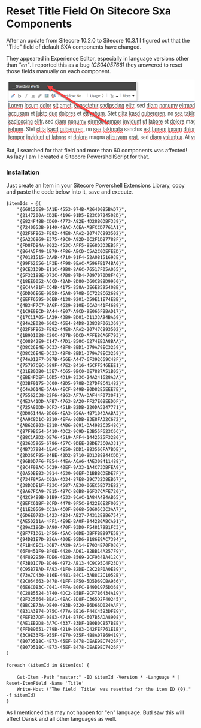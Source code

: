 # Reset Title Field On Sitecore Sxa Components

After an update from Sitecore 10.2.0 to Sitecore 10.3.1 I figured out that the "Title" field of default SXA components have changed.

They appeared in Experience Editor, especially in language versions other than *"en"*. I reported this as a bug *(CS0405766)* they answered to reset those fields manually on each component.

![Components in Sitecore Experience Editor](https://github.com/monkey-dsc/ResetTitleFieldOnSitecoreSxaComponents/blob/master/images/ComponentsInEE.png?raw=true)

But, I searched for that field and more than 60 components was affected! As lazy I am I created a Sitecore PowershellScript for that. 

### Installation

Just create an Item in your Sitecore Powershell Extensions Library, copy and paste the code below into it, save and execute.

```
$itemIds = @(
    "{668126E9-5A1E-4553-974B-A26400B5BAD7}",
    "{2147200A-CD2E-4196-91D5-E23C0724502D}", 
    "{E824F48B-CD60-4773-A82E-4D28B6DBF339}", 
    "{7240053B-9140-48AC-ACEA-ABFCCD7761A1}", 
    "{02F6FB63-FE92-44E8-AFA2-20747C893502}", 
    "{5A236869-E375-49C0-A92D-0C2F1DB7788F}", 
    "{FD8FDB4A-8022-453C-AFF5-8E68D3D3EB5F}", 
    "{B64A5F49-1B79-4F86-AECD-C5A2C0DEFEED}", 
    "{70181515-2AAB-4710-91F4-52A08151693E}", 
    "{99F62656-1F3E-4F98-9EAC-A596FB174BA0}", 
    "{9CE31D9D-E11C-49B8-8A6C-76517F05A055}", 
    "{5F32188E-D73C-47B8-97D4-7097070D8F46}", 
    "{18EE0052-ACCD-42AD-8D80-D60CB88D9950}", 
    "{EC4A491F-CC4B-4175-858A-3E6E859540BB}", 
    "{6DDD6E6E-9B58-45A8-970B-6C7228C62688}", 
    "{EEFF6595-06EB-4138-9201-D59E11E74EBB}", 
    "{4B34F7C7-BA6F-4629-810E-6CA3441F4689}", 
    "{1C9E9ECD-8A44-4E07-A9CD-9E065FBBAD17}", 
    "{17C11A05-1A29-43B9-BD01-D1133A94BA69}", 
    "{84A2E020-6002-46E4-84D8-2383BF061369}", 
    "{02F6FB63-FE92-44E8-AFA2-20747C893502}", 
    "{1B9D1028-C20C-407B-9DCD-AFFE86A6F793}", 
    "{C08B42E9-C147-47D1-B50C-6274EB3A8BAA}", 
    "{D8C26E4E-DC33-48F8-8BD1-379A79EC3259}", 
    "{D8C26E4E-DC33-48F8-8BD1-379A79EC3259}", 
    "{74A012F7-D87B-456E-A447-6F392C69C48F}", 
    "{75797CEC-589F-47E2-B416-45CFF546EEE1}", 
    "{31EB03B0-13E7-4C65-9BC0-0E7887A51B05}", 
    "{EBE4FDEF-16D5-4D19-833C-24A241628A3A}", 
    "{D3BF9175-3C00-4BD5-978B-D27DF8C41482}", 
    "{C4A0614E-5A4A-4ECF-B49B-B0D82E5EEE7E}", 
    "{75562C38-22F6-4B63-AF7A-DAF44F0730F1}", 
    "{4E3A41DD-AFB7-4763-BA20-FF27E0BEEDDF}", 
    "{725A80DD-0CF3-451B-B2DB-220DA5247771}", 
    "{DD05144A-BD66-4EA3-956A-4B7104DAABA3}", 
    "{AA9C8D1C-B210-4EFA-86DB-83E8FA32C672}", 
    "{AB626903-E218-4AB6-8691-DA4982C3548C}", 
    "{87F9B654-5410-4DC2-9C9D-E3B55F623C6C}", 
    "{B8C1A9D2-DE76-4519-AFF4-1442525F32B0}", 
    "{B3635965-6786-457C-9DEE-28DE73C0A331}", 
    "{4B737984-1EAC-4E50-8DD1-883566FA7BDE}", 
    "{2D36CF85-84BE-42D2-B710-8D13B8844CDD}", 
    "{96B0D7F6-FE54-44EA-A6A6-4AE308411488}", 
    "{8C4F99AC-5C29-40EF-9A33-1A4C73DBFEA9}", 
    "{0A5DBE83-3914-4630-90EF-D1BBBCDEDE7F}", 
    "{734F9A5A-C02A-4D34-87E8-29C732D8EB67}", 
    "{38D3DE1F-F23C-4587-AE30-06EC5ED73E82}", 
    "{8A67FCA9-7E15-4B7C-B6B8-86F37CAFE720}", 
    "{42C9489B-01B9-4533-9CAC-1A84A4B4AB65}", 
    "{BEFC61BF-8CFD-4478-9F5C-8422E6E2F005}", 
    "{11E20569-CC3A-4C0F-B068-50605C3C3AA7}", 
    "{6D6E0783-1423-4834-AB27-74312E8B6754}", 
    "{AE5D211A-4FF1-4E9E-BA0F-9442B0ABCA91}", 
    "{29AC186D-0A90-470F-93D0-F548179B1FC3}", 
    "{BF7F1D61-2F56-45AC-90DE-3BFFBB897E5B}", 
    "{94DB1E7D-B26A-400E-95D6-9186E9AC7394}", 
    "{F1B4CEC1-36B7-4A29-8A14-E7034E70F036}", 
    "{6F0451F9-BF0E-4420-AD61-82BB14A257F9}", 
    "{4F892959-FDE6-4020-8569-2CF934BA412C}", 
    "{F3B01C7D-BD46-4972-AB13-4C9C95C4F23D}", 
    "{C95B7BAD-FA93-41F0-82DE-C2C2BF0A0E89}", 
    "{73A7C430-816E-4481-B4C1-3AB8C2C1052B}", 
    "{2C054663-0478-41FF-8F50-5D5D69CBA936}", 
    "{6E6C0B3C-7041-4FFA-B0FC-849D1975D368}", 
    "{C28B5524-3740-4DC2-B5BF-9CF7B6434A19}", 
    "{2F325664-BBA1-4EAC-8D8F-C365D2F40245}", 
    "{BBC2E73A-DE40-493B-9320-86D66D024AAF}", 
    "{B31A3B74-D75C-477A-BE16-F44C4593DFE9}", 
    "{FEFB37DF-0883-4714-B7FC-607B5ADA8908}", 
    "{AE1EB2D8-3A7C-4337-83DF-1B0B0C857BEE}", 
    "{FFDB9651-779B-4219-B983-D42FEF761E1B}", 
    "{3C9E33F5-955F-4E70-935F-4B8A07869419}", 
    "{B07D518C-4E73-45EF-B478-DEAE9EC7426F}", 
    "{B07D518C-4E73-45EF-B478-DEAE9EC7426F}"
)

foreach ($itemId in $itemIds) {
    
    Get-Item -Path "master:" -ID $itemId -Version * -Language * | Reset-ItemField -Name 'Title'
    Write-Host ("The field 'Title' was resetted for the item ID {0}." -f $itemId)
}
```

As I mentioned this may not happen for "en" language. ButI saw this will affect Dansk and all other languages as well.